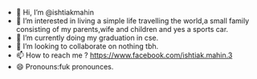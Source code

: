 - 👋 Hi, I’m @ishtiakmahin
- 👀 I’m interested in living a simple life travelling the world,a small family consisting of my parents,wife and children and yes a sports car.
- 🌱 I’m currently doing my graduation in cse.
- 💞️ I’m looking to collaborate on nothing tbh.
- 📫 How to reach me ? https://www.facebook.com/ishtiak.mahin.3
- 😄 Pronouns:fuk pronounces.
  
  

<!---
ishtiakmahin/ishtiakmahin is a ✨ special ✨ repository because its `README.md` (this file) appears on your GitHub profile.
You can click the Preview link to take a look at your changes.
--->
